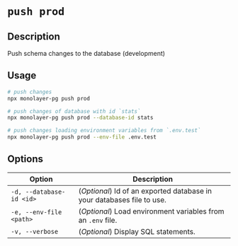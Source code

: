 # `push prod`

## Description

Push schema changes to the database (development)

## Usage

```bash
# push changes
npx monolayer-pg push prod

# push changes of database with id `stats`
npx monolayer-pg push prod --database-id stats

# push changes loading environment variables from `.env.test`
npx monolayer-pg push prod --env-file .env.test
```

## Options

| Option                   | Description                                                            |
| -------------------------| ---------------------------------------------------------------------- |
| `-d, --database-id <id>` | (*Optional*) Id of an exported database in your databases file to use. |
| `-e, --env-file <path>`  | (*Optional*) Load environment variables from an `.env` file.           |
| `-v, --verbose`          | (*Optional*) Display SQL statements.                                   |
